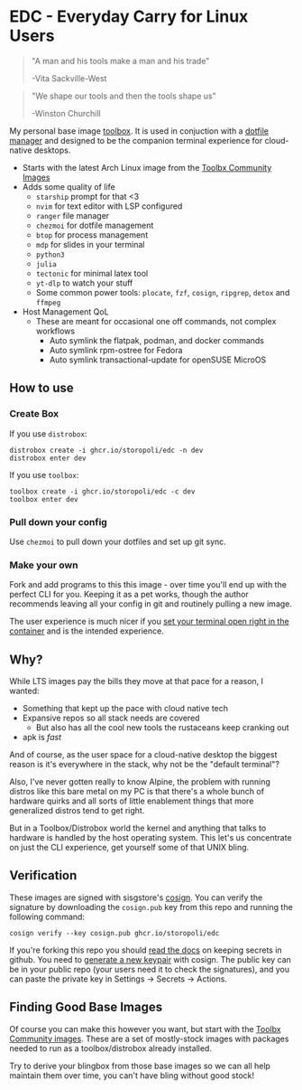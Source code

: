 # EDC - Everyday Carry for Linux Users

> "A man and his tools make a man and his trade"
>
> -Vita Sackville-West

> "We shape our tools and then the tools shape us"
>
> -Winston Churchill

My personal base image [toolbox](https://github.com/containers/toolbox).
It is used in conjuction with a [dotfile manager](https://dotfiles.github.io/utilities/) and designed to be the companion terminal experience for cloud-native desktops.

- Starts with the latest Arch Linux image from the [Toolbx Community Images](https://github.com/toolbx-images/images)
- Adds some quality of life
  - `starship` prompt for that <3
  - `nvim` for text editor with LSP configured
  - `ranger` file manager
  - `chezmoi` for dotfile management
  - `btop` for process management
  - `mdp` for slides in your terminal
  - `python3`
  - `julia`
  - `tectonic` for minimal latex tool
  - `yt-dlp` to watch your stuff
  - Some common power tools: `plocate`, `fzf`, `cosign`, `ripgrep`, `detox` and `ffmpeg`
- Host Management QoL
  - These are meant for occasional one off commands, not complex workflows
    - Auto symlink the flatpak, podman, and docker commands
    - Auto symlink rpm-ostree for Fedora
    - Auto symlink transactional-update for openSUSE MicroOS

## How to use

### Create Box

If you use `distrobox`:

    distrobox create -i ghcr.io/storopoli/edc -n dev
    distrobox enter dev

If you use `toolbox`:

    toolbox create -i ghcr.io/storopoli/edc -c dev
    toolbox enter dev

### Pull down your config

Use `chezmoi` to pull down your dotfiles and set up git sync.

### Make your own

Fork and add programs to this this image - over time you'll end up with the perfect CLI for you.
Keeping it as a pet works, though the author recommends leaving all your config in git and routinely pulling a new image.

The user experience is much nicer if you [set your terminal open right in the container](https://distrobox.privatedns.org/useful_tips.html#using-distrobox-as-main-cli) and is the intended experience.

## Why?

While LTS images pay the bills they move at that pace for a reason, I wanted:

- Something that kept up the pace with cloud native tech
- Expansive repos so all stack needs are covered
  - But also has all the cool new tools the rustaceans keep cranking out
- apk is _fast_

And of course, as the user space for a cloud-native desktop the biggest reason is it's everywhere in the stack, why not be the "default terminal"?

Also, I've never gotten really to know Alpine, the problem with running distros like this bare metal on my PC is that there's a whole bunch of hardware quirks and all sorts of little enablement things that more generalized distros tend to get right.

But in a Toolbox/Distrobox world the kernel and anything that talks to hardware is handled by the host operating system.
This let's us concentrate on just the CLI experience, get yourself some of that UNIX bling.

## Verification

These images are signed with sisgstore's [cosign](https://docs.sigstore.dev/cosign/overview/). You can verify the signature by downloading the `cosign.pub` key from this repo and running the following command:

    cosign verify --key cosign.pub ghcr.io/storopoli/edc

If you're forking this repo you should [read the docs](https://docs.github.com/en/actions/security-guides/encrypted-secrets) on keeping secrets in github. You need to [generate a new keypair](https://docs.sigstore.dev/cosign/overview/) with cosign. The public key can be in your public repo (your users need it to check the signatures), and you can paste the private key in Settings -> Secrets -> Actions.

## Finding Good Base Images

Of course you can make this however you want, but start with the [Toolbx Community images](https://github.com/toolbx-images/images).
These are a set of mostly-stock images with packages needed to run as a toolbox/distrobox already installed.

Try to derive your blingbox from those base images so we can all help maintain them over time, you can't have bling without good stock!
